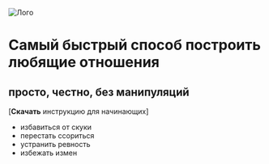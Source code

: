 ---
---

![Лого]()

# Самый быстрый способ построить любящие отношения

## просто, честно, без манипуляций

[**Скачать** инструкцию для начинающих]

- избавиться от скуки
- перестать ссориться
- устранить ревность
- избежать измен